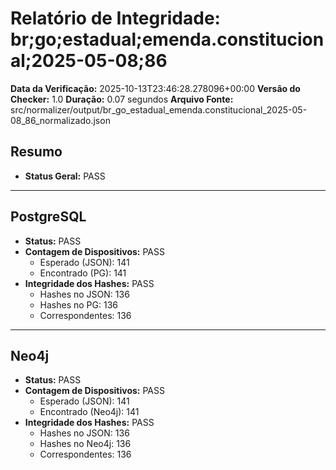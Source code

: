 # Relatório de Integridade: br;go;estadual;emenda.constitucional;2025-05-08;86

**Data da Verificação:** 2025-10-13T23:46:28.278096+00:00
**Versão do Checker:** 1.0
**Duração:** 0.07 segundos
**Arquivo Fonte:** src/normalizer/output/br_go_estadual_emenda.constitucional_2025-05-08_86_normalizado.json

## Resumo
* **Status Geral:** PASS

---

## PostgreSQL
* **Status:** PASS
* **Contagem de Dispositivos:** PASS
  * Esperado (JSON): 141
  * Encontrado (PG): 141
* **Integridade dos Hashes:** PASS
  * Hashes no JSON: 136
  * Hashes no PG: 136
  * Correspondentes: 136

---

## Neo4j
* **Status:** PASS
* **Contagem de Dispositivos:** PASS
  * Esperado (JSON): 141
  * Encontrado (Neo4j): 141
* **Integridade dos Hashes:** PASS
  * Hashes no JSON: 136
  * Hashes no Neo4j: 136
  * Correspondentes: 136